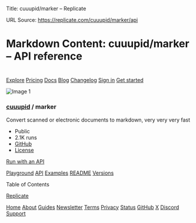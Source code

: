 Title: cuuupid/marker – Replicate

URL Source: https://replicate.com/cuuupid/marker/api

Markdown Content:
cuuupid/marker – API reference
===============

[](https://replicate.com/ "Replicate")
======================================

[Explore](https://replicate.com/explore) [Pricing](https://replicate.com/pricing) [Docs](https://replicate.com/docs) [Blog](https://replicate.com/blog) [Changelog](https://replicate.com/changelog) [Sign in](https://replicate.com/signin?next=/cuuupid/marker/api) [Get started](https://replicate.com/docs)

![Image 1](https://github.com/cuuupid.png)

### [cuuupid](https://replicate.com/cuuupid) / marker

Convert scanned or electronic documents to markdown, very very very fast

*   Public
*   2.1K runs
*   [GitHub](https://github.com/cuuupid/cog-marker)
*   [License](https://raw.githubusercontent.com/cuuupid/cog-marker/master/LICENSE)

[Run with an API](https://replicate.com/cuuupid/marker/api)

[Playground](https://replicate.com/cuuupid/marker) [API](https://replicate.com/cuuupid/marker/api) [Examples](https://replicate.com/cuuupid/marker/examples) [README](https://replicate.com/cuuupid/marker/readme) [Versions](https://replicate.com/cuuupid/marker/versions)

Table of Contents

[Replicate](https://replicate.com/)

[Home](https://replicate.com/home) [About](https://replicate.com/about) [Guides](https://replicate.com/guides) [Newsletter](https://replicate.com/newsletter) [Terms](https://replicate.com/terms) [Privacy](https://replicate.com/privacy) [Status](https://replicatestatus.com/) [GitHub](https://github.com/replicate) [X](https://x.com/replicate) [Discord](https://discord.gg/replicate) [Support](https://replicate.com/support)
